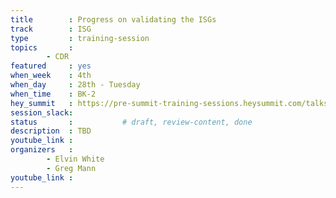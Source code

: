 ```yaml
---
title        : Progress on validating the ISGs
track        : ISG
type         : training-session
topics       :
        - CDR
featured     : yes
when_week    : 4th
when_day     : 28th - Tuesday
when_time    : BK-2
hey_summit   : https://pre-summit-training-sessions.heysummit.com/talks/progress-on-validating-the-isgs-4pm-bst/
session_slack: 
status       :           # draft, review-content, done
description  : TBD
youtube_link : 
organizers   :
        - Elvin White
        - Greg Mann
youtube_link :     
---
```


